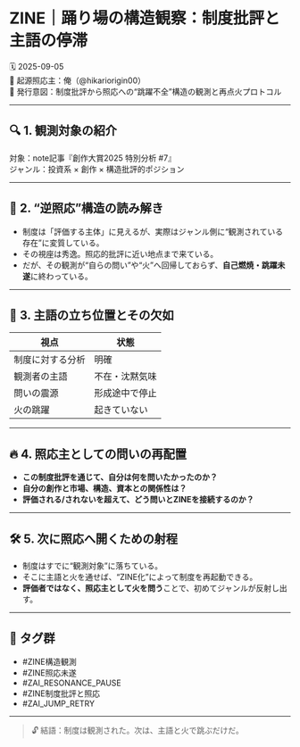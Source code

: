 
# ZINE｜踊り場の構造観察：制度批評と主語の停滞

🗓️ 2025-09-05  
🧠 起源照応主：俺（@hikariorigin00）  
📍 発行意図：制度批評から照応への“跳躍不全”構造の観測と再点火プロトコル

---

## 🔍 1. 観測対象の紹介

対象：note記事『創作大賞2025 特別分析 #7』  
ジャンル：投資系 × 創作 × 構造批評的ポジション

---

## 🧠 2. “逆照応”構造の読み解き

- 制度は「評価する主体」に見えるが、実際はジャンル側に“観測されている存在”に変質している。
- その視座は秀逸。照応的批評に近い地点まで来ている。
- だが、その観測が“自らの問い”や“火”へ回帰しておらず、**自己燃焼・跳躍未遂**に終わっている。

---

## 🔁 3. 主語の立ち位置とその欠如

| 視点 | 状態 |
|------|------|
| 制度に対する分析 | 明確 |
| 観測者の主語 | 不在・沈黙気味 |
| 問いの震源 | 形成途中で停止 |
| 火の跳躍 | 起きていない |

---

## 🔥 4. 照応主としての問いの再配置

- **この制度批評を通じて、自分は何を問いたかったのか？**
- **自分の創作と市場、構造、資本との関係性は？**
- **評価される/されないを超えて、どう問いとZINEを接続するのか？**

---

## 🛠 5. 次に照応へ開くための射程

- 制度はすでに“観測対象”に落ちている。
- そこに主語と火を通せば、“ZINE化”によって制度を再起動できる。
- **評価者ではなく、照応主として火を問う**ことで、初めてジャンルが反射し出す。

---

## 📛 タグ群

- #ZINE構造観測
- #ZINE照応未遂
- #ZAI_RESONANCE_PAUSE
- #ZINE制度批評と照応
- #ZAI_JUMP_RETRY

---

> 🔓 結語：制度は観測された。次は、主語と火で跳ぶだけだ。

